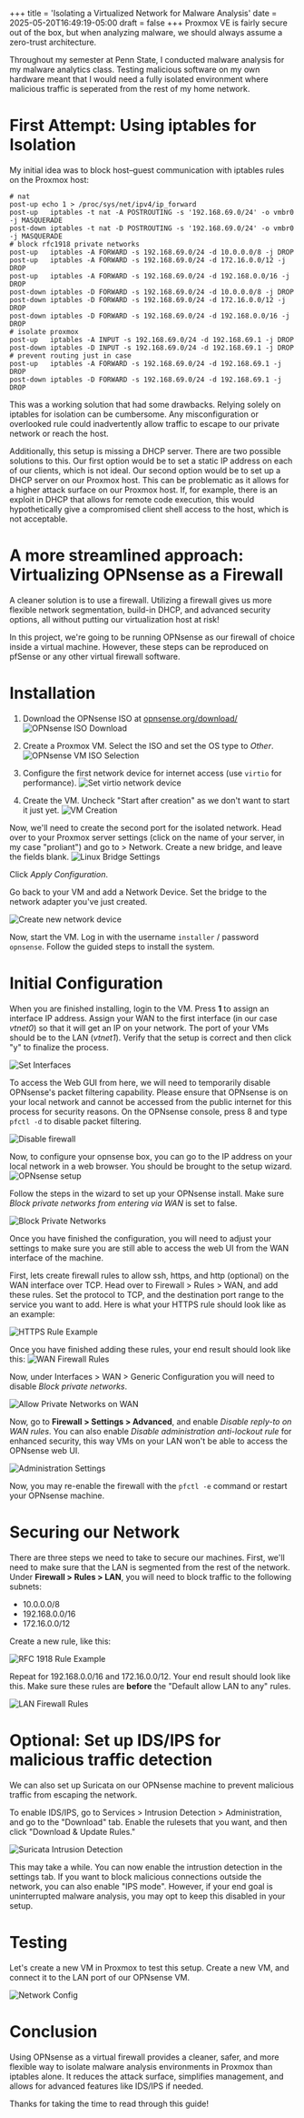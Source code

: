 +++
title = 'Isolating a Virtualized Network for Malware Analysis'
date = 2025-05-20T16:49:19-05:00
draft = false
+++
Proxmox VE is fairly secure out of the box, but when analyzing malware, we should always assume a zero-trust architecture.

Throughout my semester at Penn State, I conducted malware analysis for my malware analytics class. Testing malicious software on my own hardware meant that I would need a fully isolated environment where malicious traffic is seperated from the rest of my home network.

# First Attempt: Using iptables for Isolation
My initial idea was to block host–guest communication with iptables rules on the Proxmox host:

```
# nat
post-up echo 1 > /proc/sys/net/ipv4/ip_forward
post-up   iptables -t nat -A POSTROUTING -s '192.168.69.0/24' -o vmbr0 -j MASQUERADE
post-down iptables -t nat -D POSTROUTING -s '192.168.69.0/24' -o vmbr0 -j MASQUERADE
# block rfc1918 private networks
post-up   iptables -A FORWARD -s 192.168.69.0/24 -d 10.0.0.0/8 -j DROP
post-up   iptables -A FORWARD -s 192.168.69.0/24 -d 172.16.0.0/12 -j DROP
post-up   iptables -A FORWARD -s 192.168.69.0/24 -d 192.168.0.0/16 -j DROP
post-down iptables -D FORWARD -s 192.168.69.0/24 -d 10.0.0.0/8 -j DROP
post-down iptables -D FORWARD -s 192.168.69.0/24 -d 172.16.0.0/12 -j DROP
post-down iptables -D FORWARD -s 192.168.69.0/24 -d 192.168.0.0/16 -j DROP
# isolate proxmox
post-up   iptables -A INPUT -s 192.168.69.0/24 -d 192.168.69.1 -j DROP
post-down iptables -D INPUT -s 192.168.69.0/24 -d 192.168.69.1 -j DROP
# prevent routing just in case
post-up   iptables -A FORWARD -s 192.168.69.0/24 -d 192.168.69.1 -j DROP
post-down iptables -D FORWARD -s 192.168.69.0/24 -d 192.168.69.1 -j DROP
```

This was a working solution that had some drawbacks. Relying solely on iptables for isolation can be cumbersome. Any misconfiguration or overlooked rule could inadvertently allow traffic to escape to our private network or reach the host. 

Additionally, this setup is missing a DHCP server. There are two possible solutions to this. Our first option would be to set a static IP address on each of our clients, which is not ideal. Our second option would be to set up a DHCP server on our Proxmox host. This can be problematic as it allows for a higher attack surface on our Proxmox host. If, for example, there is an exploit in DHCP that allows for remote code execution, this would hypothetically give a compromised client shell access to the host, which is not acceptable.

# A more streamlined approach: Virtualizing OPNsense as a Firewall

A cleaner solution is to use a firewall. Utilizing a firewall gives us more flexible network segmentation, build-in DHCP, and advanced security options, all without putting our virtualization host at risk!

In this project, we're going to be running OPNsense as our firewall of choice inside a virtual machine. However, these steps can be reproduced on pfSense or any other virtual firewall software.

# Installation
1. Download the OPNsense ISO at [opnsense.org/download/](https://opnsense.org/download/)
![OPNsense ISO Download](/imagenew.png)

2. Create a Proxmox VM. Select the ISO and set the OS type to *Other*.
![OPNsense VM ISO Selection](/image-1new.png)

3. Configure the first network device for internet access (use `virtio` for performance).
![Set virtio network device](/image-2.png)

4. Create the VM. Uncheck "Start after creation" as we don't want to start it just yet.
![VM Creation](/image-3.png)

Now, we'll need to create the second port for the isolated network. Head over to your Proxmox server settings (click on the name of your server, in my case "proliant") and go to > Network. Create a new bridge, and leave the fields blank.
![Linux Bridge Settings](/image-6.png)

Click *Apply Configuration*.

Go back to your VM and add a Network Device. Set the bridge to the network adapter you've just created.

![Create new network device](/image-7.png)

Now, start the VM. Log in with the username `installer` / password `opnsense`. Follow the guided steps to install the system.

# Initial Configuration

When you are finished installing, login to the VM. Press **1** to assign an interface IP address. Assign your WAN to the first interface (in our case *vtnet0*) so that it will get an IP on your network. The port of your VMs should be to the LAN (*vtnet1*). Verify that the setup is correct and then click "y" to finalize the process.

![Set Interfaces](/image-10.png)

To access the Web GUI from here, we will need to temporarily disable OPNsense's packet filtering capability. Please ensure that OPNsense is on your local network and cannot be accessed from the public internet for this process for security reasons. On the OPNsense console, press 8 and type `pfctl -d` to disable packet filtering.

![Disable firewall](/image-15.png)

Now, to configure your opnsense box, you can go to the IP address on your local network in a web browser. You should be brought to the setup wizard.
![OPNsense setup](/image-11.png)

Follow the steps in the wizard to set up your OPNsense install. Make sure *Block private networks from entering via WAN* is set to false.

![Block Private Networks](/image-12.png)

Once you have finished the configuration, you will need to adjust your settings to make sure you are still able to access the web UI from the WAN interface of the machine.

First, lets create firewall rules to allow ssh, https, and http (optional) on the WAN interface over TCP. Head over to Firewall > Rules > WAN, and add these rules. Set the protocol to TCP, and the destination port range to the service you want to add. Here is what your HTTPS rule should look like as an example: 

![HTTPS Rule Example](/image-13.png)

Once you have finished adding these rules, your end result should look like this:
![WAN Firewall Rules](/image-14.png)

Now, under Interfaces > WAN > Generic Configuration you will need to disable *Block private networks*.

![Allow Private Networks on WAN](/image-16.png)

Now, go to **Firewall > Settings > Advanced**, and enable *Disable reply-to on WAN rules*. You can also enable *Disable administration anti-lockout rule* for enhanced security, this way VMs on your LAN won't be able to access the OPNsense web UI.

![Administration Settings](/image-17.png)

Now, you may re-enable the firewall with the `pfctl -e` command or restart your OPNsense machine.

# Securing our Network

There are three steps we need to take to secure our machines. First, we'll need to make sure that the LAN is segmented from the rest of the network. Under **Firewall > Rules > LAN**, you will need to block traffic to the following subnets:

- 10.0.0.0/8
- 192.168.0.0/16
- 172.16.0.0/12

Create a new rule, like this:

![RFC 1918 Rule Example](/image-19.png)

Repeat for 192.168.0.0/16 and 172.16.0.0/12. Your end result should look like this. Make sure these rules are **before** the "Default allow LAN to any" rules.

![LAN Firewall Rules](/image-18.png)

# Optional: Set up IDS/IPS for malicious traffic detection
We can also set up Suricata on our OPNsense machine to prevent malicious traffic from escaping the network.

To enable IDS/IPS, go to Services > Intrusion Detection > Administration, and go to the "Download" tab. Enable the rulesets that you want, and then click "Download & Update Rules."

![Suricata Intrusion Detection](/image-21.png)

This may take a while. You can now enable the intrustion detection in the settings tab. If you want to block malicious connections outside the network, you can also enable "IPS mode". However, if your end goal is uninterrupted malware analysis, you may opt to keep this disabled in your setup.

# Testing
Let's create a new VM in Proxmox to test this setup. Create a new VM, and connect it to the LAN port of our OPNsense VM.

![Network Config](/image-22.png)

# Conclusion
Using OPNsense as a virtual firewall provides a cleaner, safer, and more flexible way to isolate malware analysis environments in Proxmox than iptables alone. It reduces the attack surface, simplifies management, and allows for advanced features like IDS/IPS if needed. 

Thanks for taking the time to read through this guide!